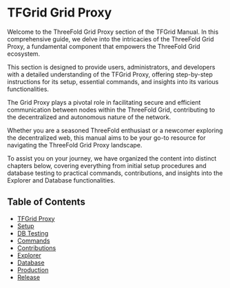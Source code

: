 <h1>TFGrid Grid Proxy</h1>

Welcome to the ThreeFold Grid Proxy section of the TFGrid Manual. In this comprehensive guide, we delve into the intricacies of the ThreeFold Grid Proxy, a fundamental component that empowers the ThreeFold Grid ecosystem. 

This section is designed to provide users, administrators, and developers with a detailed understanding of the TFGrid Proxy, offering step-by-step instructions for its setup, essential commands, and insights into its various functionalities. 

The Grid Proxy plays a pivotal role in facilitating secure and efficient communication between nodes within the ThreeFold Grid, contributing to the decentralized and autonomous nature of the network.

Whether you are a seasoned ThreeFold enthusiast or a newcomer exploring the decentralized web, this manual aims to be your go-to resource for navigating the ThreeFold Grid Proxy landscape.

To assist you on your journey, we have organized the content into distinct chapters below, covering everything from initial setup procedures and database testing to practical commands, contributions, and insights into the Explorer and Database functionalities. 

<h2>Table of Contents</h2>

- [TFGrid Proxy](./proxy.md)
- [Setup](./setup.md)
- [DB Testing](./db_testing.md)
- [Commands](./commands.md)
- [Contributions](./contributions.md)
- [Explorer](./explorer.md)
- [Database](./database.md)
- [Production](./production.md)
- [Release](./release.md)